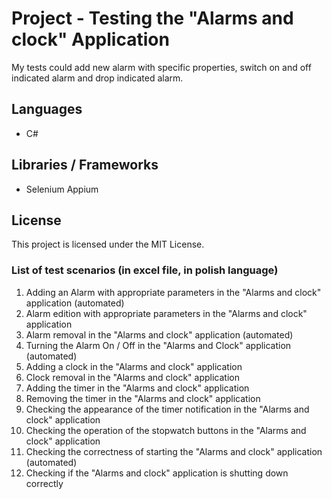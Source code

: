 # Project - Testing the "Alarms and clock" Application
My tests could add new alarm with specific properties, switch on and off indicated alarm and drop indicated alarm.

## Languages
* C#

## Libraries / Frameworks
* Selenium Appium

## License
This project is licensed under the MIT License.







### List of test scenarios (in excel file, in polish language)


1. Adding an Alarm with appropriate parameters in the "Alarms and clock" application (automated)
2. Alarm edition with appropriate parameters in the "Alarms and clock" application
3. Alarm removal in the "Alarms and clock" application (automated)
4. Turning the Alarm On / Off in the "Alarms and Clock" application (automated)
5. Adding a clock in the "Alarms and clock" application
6. Clock removal in the "Alarms and clock" application
7. Adding the timer in the "Alarms and clock" application
8. Removing the timer in the "Alarms and clock" application
9. Checking the appearance of the timer notification in the "Alarms and clock" application
10. Checking the operation of the stopwatch buttons in the "Alarms and clock" application
11. Checking the correctness of starting the "Alarms and clock" application (automated)
12. Checking if the "Alarms and clock" application is shutting down correctly

